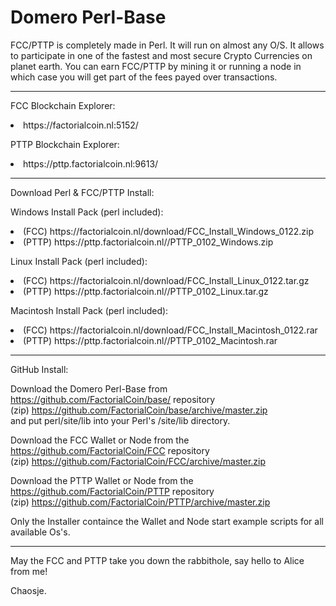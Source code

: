 # Domero Perl-Base

FCC/PTTP is completely made in Perl. It will run on almost any O/S.
It allows to participate in one of the fastest and most secure Crypto Currencies on planet earth.
You can earn FCC/PTTP by mining it or running a node in which case you will get part of the fees payed over transactions.

<hr>
<p>FCC Blockchain Explorer:<br><li>https://factorialcoin.nl:5152/</li></p>
<p>PTTP Blockchain Explorer:<br><li>https://pttp.factorialcoin.nl:9613/</li></p>

<hr>
Download Perl & FCC/PTTP Install:

<p>Windows Install Pack (perl included):
<li>(FCC) https://factorialcoin.nl/download/FCC_Install_Windows_0122.zip</li>
<li>(PTTP) https://pttp.factorialcoin.nl//PTTP_0102_Windows.zip</li>
</p>
<p>Linux Install Pack (perl included):
<li>(FCC) https://factorialcoin.nl/download/FCC_Install_Linux_0122.tar.gz</li>
<li>(PTTP) https://pttp.factorialcoin.nl//PTTP_0102_Linux.tar.gz</li>
</p>
<p>Macintosh Install Pack (perl included):
<li>(FCC) https://factorialcoin.nl/download/FCC_Install_Macintosh_0122.rar</li>
<li>(PTTP) https://pttp.factorialcoin.nl//PTTP_0102_Macintosh.rar</li>
</p>
<hr>
GitHub Install:

Download the Domero Perl-Base from https://github.com/FactorialCoin/base/ repository 
<br>(zip) https://github.com/FactorialCoin/base/archive/master.zip 
<br>and put perl/site/lib into your Perl's /site/lib directory.

Download the FCC Wallet or Node from the https://github.com/FactorialCoin/FCC repository
<br>(zip) https://github.com/FactorialCoin/FCC/archive/master.zip 

Download the PTTP Wallet or Node from the https://github.com/FactorialCoin/PTTP repository
<br>(zip) https://github.com/FactorialCoin/PTTP/archive/master.zip 

Only the Installer containce the Wallet and Node start example scripts for all available Os's.

<hr>

May the FCC and PTTP take you down the rabbithole, say hello to Alice from me!

Chaosje.
